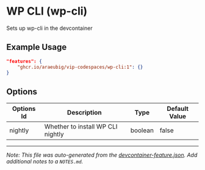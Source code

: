 
# WP CLI (wp-cli)

Sets up wp-cli in the devcontainer

## Example Usage

```json
"features": {
    "ghcr.io/araeubig/vip-codespaces/wp-cli:1": {}
}
```

## Options

| Options Id | Description | Type | Default Value |
|-----|-----|-----|-----|
| nightly | Whether to install WP CLI nightly | boolean | false |



---

_Note: This file was auto-generated from the [devcontainer-feature.json](https://github.com/araeubig/vip-codespaces/blob/main/features/src/wp-cli/devcontainer-feature.json).  Add additional notes to a `NOTES.md`._
